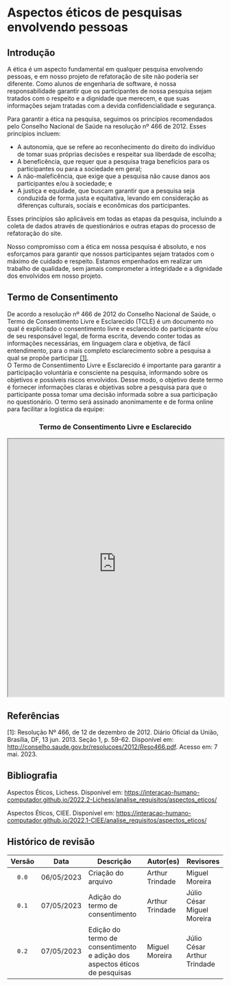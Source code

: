 # Aspectos éticos de pesquisas envolvendo pessoas
## Introdução
A ética é um aspecto fundamental em qualquer pesquisa envolvendo pessoas, e em nosso projeto de refatoração de site não poderia ser diferente. Como alunos de engenharia de software, é nossa responsabilidade garantir que os participantes de nossa pesquisa sejam tratados com o respeito e a dignidade que merecem, e que suas informações sejam tratadas com a devida confidencialidade e segurança.

Para garantir a ética na pesquisa, seguimos os princípios recomendados pelo Conselho Nacional de Saúde na resolução nº 466 de 2012. Esses princípios incluem: 
 * A autonomia, que se refere ao reconhecimento do direito do indivíduo de tomar suas próprias decisões e respeitar sua liberdade de escolha; 
 * A beneficência, que requer que a pesquisa traga benefícios para os participantes ou para a sociedade em geral; 
 * A não-maleficência, que exige que a pesquisa não cause danos aos participantes e/ou à sociedade; e  
 * A justiça e equidade, que buscam garantir que a pesquisa seja conduzida de forma justa e equitativa, levando em consideração as diferenças culturais, sociais e econômicas dos participantes.

Esses princípios são aplicáveis em todas as etapas da pesquisa, incluindo a coleta de dados através de questionários e outras etapas do processo de refatoração do site.

Nosso compromisso com a ética em nossa pesquisa é absoluto, e nos esforçamos para garantir que nossos participantes sejam tratados com o máximo de cuidado e respeito. Estamos empenhados em realizar um trabalho de qualidade, sem jamais comprometer a integridade e a dignidade dos envolvidos em nosso projeto.

## Termo de Consentimento
De acordo a resolução nº 466 de 2012 do Conselho Nacional de Saúde, o Termo de Consentimento Livre e Esclarecido (TCLE) é um documento no qual é explicitado o consentimento livre e esclarecido do participante e/ou de seu responsável legal, de forma escrita, devendo conter todas as informações necessárias, em linguagem clara e objetiva, de fácil entendimento, para o mais completo esclarecimento sobre a pesquisa a qual se propõe participar <a href="#conselho">[1]</a>.<br> 
O Termo de Consentimento Livre e Esclarecido é importante para garantir a participação voluntária e consciente na pesquisa, informando sobre os objetivos e possíveis riscos envolvidos. Desse modo, o objetivo deste termo é fornecer informações claras e objetivas sobre a pesquisa para que o participante possa tomar uma decisão informada sobre a sua participação no questionário. O termo será assinado anonimamente e de forma online para facilitar a logística da equipe:

<div style="text-align: center">
<h3>
Termo de Consentimento Livre e Esclarecido
</h3>
</div>

 <iframe src="https://interacao-humano-computador.github.io/2023.1-ISSNet/doc/Termo%20de%20consentimento.pdf" width="100%" height="600px"></iframe>

## Referências
<span id='conselho'>[1]: Resolução Nº 466, de 12 de dezembro de 2012. Diário Oficial da União, Brasília, DF, 13 jun. 2013. Seção 1, p. 59-62. Disponível em: <http://conselho.saude.gov.br/resolucoes/2012/Reso466.pdf>. Acesso em: 7 mai. 2023.</span>

## Bibliografia
Aspectos Éticos, Lichess. Disponível em:  <https://interacao-humano-computador.github.io/2022.2-Lichess/analise_requisitos/aspectos_eticos/>

Aspectos Éticos, CIEE. Disponível em:  <https://interacao-humano-computador.github.io/2022.1-CIEE/analise_requisitos/aspectos_eticos/>

## Histórico de revisão

| Versão     | Data        | Descrição                        | Autor(es)                          | Revisores                     |
| :--------: | :---------: | -------------------------------- | ---------------------------------- | ----------------------------- |
| `0.0`      |  06/05/2023 | Criação do arquivo               | Arthur Trindade                    | Miguel Moreira                |
| `0.1`      |  07/05/2023 | Adição do termo de consentimento | Arthur Trindade                    | Júlio César<br>Miguel Moreira |
| `0.2`      |  07/05/2023 | Edição do termo de consentimento e adição dos aspectos éticos de pesquisas| Miguel Moreira                    | Júlio César<br>Arthur Trindade |
